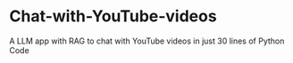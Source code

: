 # Chat-with-YouTube-videos
A LLM app with RAG to chat with YouTube videos in just 30 lines of Python Code 
